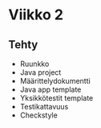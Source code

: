 # Viikko 2

## Tehty
- Ruunkko  
- Java project  
- Määrittelydokumentti  
- Java app template
- Yksikkötestit template  
- Testikattavuus  
- Checkstyle

